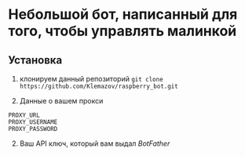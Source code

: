 # Небольшой бот, написанный для того, чтобы управлять малинкой 


## Установка 

1. клонируем данный репозиторий ```git clone https://github.com/Klemazov/raspberry_bot.git```

1. Данные о вашем прокси
```
PROXY_URL
PROXY_USERNAME
PROXY_PASSWORD
```

2. Ваш API ключ, который вам выдал *BotFather*

```API_KEY
